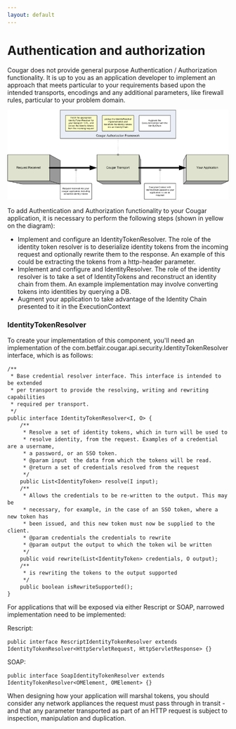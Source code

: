 ```yaml
---
layout: default
---
```

# Authentication and authorization

Cougar does not provide general purpose Authentication / Authorization functionality.  It is up to you as an application
developer to implement an approach that meets particular to your requirements based upon the intended transports, encodings
and any additional parameters, like firewall rules, particular to your problem domain.

![Cougar auth](cougar-auth.gif)

To add Authentication and Authorization functionality to your Cougar application, it is necessary to perform the following
steps (shown in yellow on the diagram):

* Implement and configure an IdentityTokenResolver.  The role of the identity token resolver is to deserialize identity
tokens from the incoming request and optionally rewrite them to the response.  An example of this could be extracting the
tokens from a http-header parameter.
* Implement and configure and IdentityResolver.  The role of the identity resolver is to take a set of IdentityTokens and
reconstruct an identity chain from them.  An example implementation may involve converting tokens into identities by querying
a DB.
* Augment your application to take advantage of the Identity Chain presented to it in the ExecutionContext


### IdentityTokenResolver

To create your implementation of this component, you'll need an implementation of the com.betfair.cougar.api.security.IdentityTokenResolver
interface, which is as follows:

    /**
     * Base credential resolver interface. This interface is intended to be extended
     * per transport to provide the resolving, writing and rewriting capabilities
     * required per transport.
     */
    public interface IdentityTokenResolver<I, O> {
        /**
         * Resolve a set of identity tokens, which in turn will be used to
         * resolve identity, from the request. Examples of a credential are a username,
         * a password, or an SSO token.
         * @param input  the data from which the tokens will be read.
         * @return a set of credentials resolved from the request
         */
        public List<IdentityToken> resolve(I input);
        /**
         * Allows the credentials to be re-written to the output. This may be
         * necessary, for example, in the case of an SSO token, where a new token has
         * been issued, and this new token must now be supplied to the client.
         * @param credentials the credentials to rewrite
         * @param output the output to which the token wil be written
         */
        public void rewrite(List<IdentityToken> credentials, O output);
        /**
         * is rewriting the tokens to the output supported
         */
        public boolean isRewriteSupported();
    }

For applications that will be exposed via either Rescript or SOAP, narrowed implementation need to be implemented:

Rescript:

    public interface RescriptIdentityTokenResolver extends IdentityTokenResolver<HttpServletRequest, HttpServletResponse> {}

SOAP:

    public interface SoapIdentityTokenResolver extends IdentityTokenResolver<OMElement, OMElement> {}

When designing how your application will marshal tokens, you should consider any network appliances the request must pass
through in transit - and that any parameter transported as part of an HTTP request is subject to inspection, manipulation
and duplication.